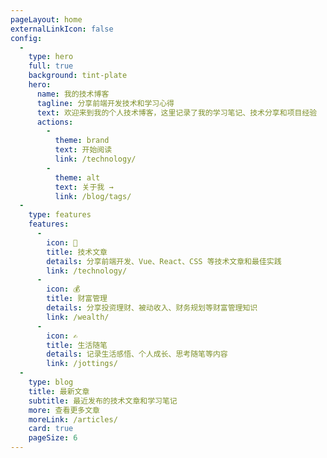 ```yaml
---
pageLayout: home
externalLinkIcon: false
config:
  -
    type: hero
    full: true
    background: tint-plate
    hero:
      name: 我的技术博客
      tagline: 分享前端开发技术和学习心得
      text: 欢迎来到我的个人技术博客，这里记录了我的学习笔记、技术分享和项目经验
      actions:
        -
          theme: brand
          text: 开始阅读
          link: /technology/
        -
          theme: alt
          text: 关于我 →
          link: /blog/tags/
  -
    type: features
    features:
      -
        icon: 📝
        title: 技术文章
        details: 分享前端开发、Vue、React、CSS 等技术文章和最佳实践
        link: /technology/
      -
        icon: 💰
        title: 财富管理
        details: 分享投资理财、被动收入、财务规划等财富管理知识
        link: /wealth/
      -
        icon: ✍️
        title: 生活随笔
        details: 记录生活感悟、个人成长、思考随笔等内容
        link: /jottings/
  -
    type: blog
    title: 最新文章
    subtitle: 最近发布的技术文章和学习笔记
    more: 查看更多文章
    moreLink: /articles/
    card: true
    pageSize: 6
---
```

